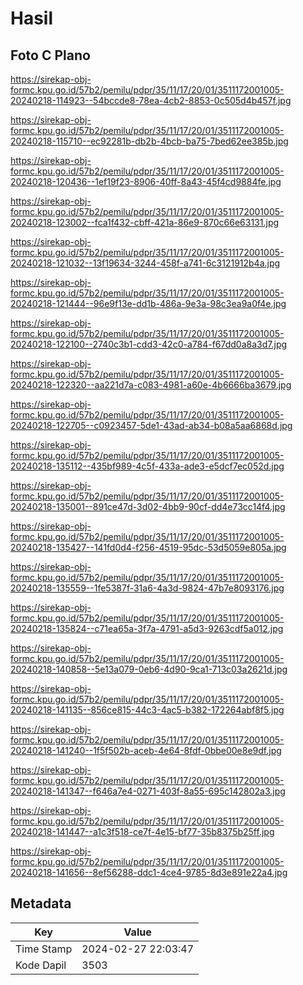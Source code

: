 # Hasil

## Foto C Plano

https://sirekap-obj-formc.kpu.go.id/57b2/pemilu/pdpr/35/11/17/20/01/3511172001005-20240218-114923--54bccde8-78ea-4cb2-8853-0c505d4b457f.jpg

https://sirekap-obj-formc.kpu.go.id/57b2/pemilu/pdpr/35/11/17/20/01/3511172001005-20240218-115710--ec92281b-db2b-4bcb-ba75-7bed62ee385b.jpg

https://sirekap-obj-formc.kpu.go.id/57b2/pemilu/pdpr/35/11/17/20/01/3511172001005-20240218-120436--1ef19f23-8906-40ff-8a43-45f4cd9884fe.jpg

https://sirekap-obj-formc.kpu.go.id/57b2/pemilu/pdpr/35/11/17/20/01/3511172001005-20240218-123002--fca1f432-cbff-421a-86e9-870c66e63131.jpg

https://sirekap-obj-formc.kpu.go.id/57b2/pemilu/pdpr/35/11/17/20/01/3511172001005-20240218-121032--13f19634-3244-458f-a741-6c3121912b4a.jpg

https://sirekap-obj-formc.kpu.go.id/57b2/pemilu/pdpr/35/11/17/20/01/3511172001005-20240218-121444--96e9f13e-dd1b-486a-9e3a-98c3ea9a0f4e.jpg

https://sirekap-obj-formc.kpu.go.id/57b2/pemilu/pdpr/35/11/17/20/01/3511172001005-20240218-122100--2740c3b1-cdd3-42c0-a784-f67dd0a8a3d7.jpg

https://sirekap-obj-formc.kpu.go.id/57b2/pemilu/pdpr/35/11/17/20/01/3511172001005-20240218-122320--aa221d7a-c083-4981-a60e-4b6666ba3679.jpg

https://sirekap-obj-formc.kpu.go.id/57b2/pemilu/pdpr/35/11/17/20/01/3511172001005-20240218-122705--c0923457-5de1-43ad-ab34-b08a5aa6868d.jpg

https://sirekap-obj-formc.kpu.go.id/57b2/pemilu/pdpr/35/11/17/20/01/3511172001005-20240218-135112--435bf989-4c5f-433a-ade3-e5dcf7ec052d.jpg

https://sirekap-obj-formc.kpu.go.id/57b2/pemilu/pdpr/35/11/17/20/01/3511172001005-20240218-135001--891ce47d-3d02-4bb9-90cf-dd4e73cc14f4.jpg

https://sirekap-obj-formc.kpu.go.id/57b2/pemilu/pdpr/35/11/17/20/01/3511172001005-20240218-135427--141fd0d4-f256-4519-95dc-53d5059e805a.jpg

https://sirekap-obj-formc.kpu.go.id/57b2/pemilu/pdpr/35/11/17/20/01/3511172001005-20240218-135559--1fe5387f-31a6-4a3d-9824-47b7e8093176.jpg

https://sirekap-obj-formc.kpu.go.id/57b2/pemilu/pdpr/35/11/17/20/01/3511172001005-20240218-135824--c71ea65a-3f7a-4791-a5d3-9263cdf5a012.jpg

https://sirekap-obj-formc.kpu.go.id/57b2/pemilu/pdpr/35/11/17/20/01/3511172001005-20240218-140858--5e13a079-0eb6-4d90-9ca1-713c03a2621d.jpg

https://sirekap-obj-formc.kpu.go.id/57b2/pemilu/pdpr/35/11/17/20/01/3511172001005-20240218-141135--856ce815-44c3-4ac5-b382-172264abf8f5.jpg

https://sirekap-obj-formc.kpu.go.id/57b2/pemilu/pdpr/35/11/17/20/01/3511172001005-20240218-141240--1f5f502b-aceb-4e64-8fdf-0bbe00e8e9df.jpg

https://sirekap-obj-formc.kpu.go.id/57b2/pemilu/pdpr/35/11/17/20/01/3511172001005-20240218-141347--f646a7e4-0271-403f-8a55-695c142802a3.jpg

https://sirekap-obj-formc.kpu.go.id/57b2/pemilu/pdpr/35/11/17/20/01/3511172001005-20240218-141447--a1c3f518-ce7f-4e15-bf77-35b8375b25ff.jpg

https://sirekap-obj-formc.kpu.go.id/57b2/pemilu/pdpr/35/11/17/20/01/3511172001005-20240218-141656--8ef56288-ddc1-4ce4-9785-8d3e891e22a4.jpg


## Metadata

| Key        | Value               |
| ---------- | ------------------- |
| Time Stamp | 2024-02-27 22:03:47 |
| Kode Dapil | 3503                |



